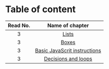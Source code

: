 # Table of content
 |Read No. | Name of chapter|
 |:---------: |:--------------:|
 |3|[Lists](https://eng-ahmad-almohammad.github.io/lists/)|
 |3|[Boxes](https://eng-ahmad-almohammad.github.io/Boxes/)|
 |3|[Basic JavaScrit instructions](https://eng-ahmad-almohammad.github.io/Basic-JavaScript-Instructions/)|
 |3|[Decisions and loops](https://eng-ahmad-almohammad.github.io/Decisions-and-Loops/)|
